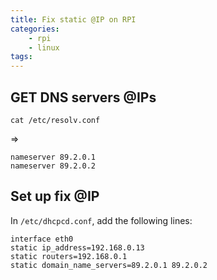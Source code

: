 ```yaml
---
title: Fix static @IP on RPI
categories:
    - rpi
    - linux
tags:
---
```


## GET DNS servers @IPs

    cat /etc/resolv.conf 

=>

    nameserver 89.2.0.1
    nameserver 89.2.0.2

## Set up fix @IP

In `/etc/dhcpcd.conf`, add the following lines:
    

    interface eth0
    static ip_address=192.168.0.13
    static routers=192.168.0.1
    static domain_name_servers=89.2.0.1 89.2.0.2